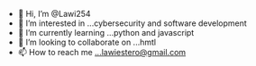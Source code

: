 - 👋 Hi, I’m @Lawi254
- 👀 I’m interested in ...cybersecurity and software development
- 🌱 I’m currently learning ...python and javascript
- 💞️ I’m looking to collaborate on ...hmtl
- 📫 How to reach me ...lawiestero@gmail.com

<!---
Lawi254/Lawi254 is a ✨ special ✨ repository because its `README.md` (this file) appears on your GitHub profile.
You can click the Preview link to take a look at your changes.
--->
